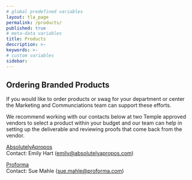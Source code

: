 ```yaml
---
# global predefined variables
layout: tla_page
permalink: /products/
published: true
# meta-data variables
title: Products
description: >-
keywords: >-
# custom variables
sidebar: 
---
```

## Ordering Branded Products
If you would like to order products or swag for your department or center the Marketing and Communciations team can support these efforts.

We recommend working with our contacts below at two Temple approved vendors to select a product within your budget and our team can help in setting up the deliverable and reviewing proofs that come back from the vendor.

[AbsolutelyApropos](https://absolutelyapropos.com/) 
<br>
Contact: Emily Hart (emily@absolutelyapropos.com)

[Proforma](https://www.proforma.com/)
<br>
Contact: Sue Mahle (sue.mahle@proforma.com)


